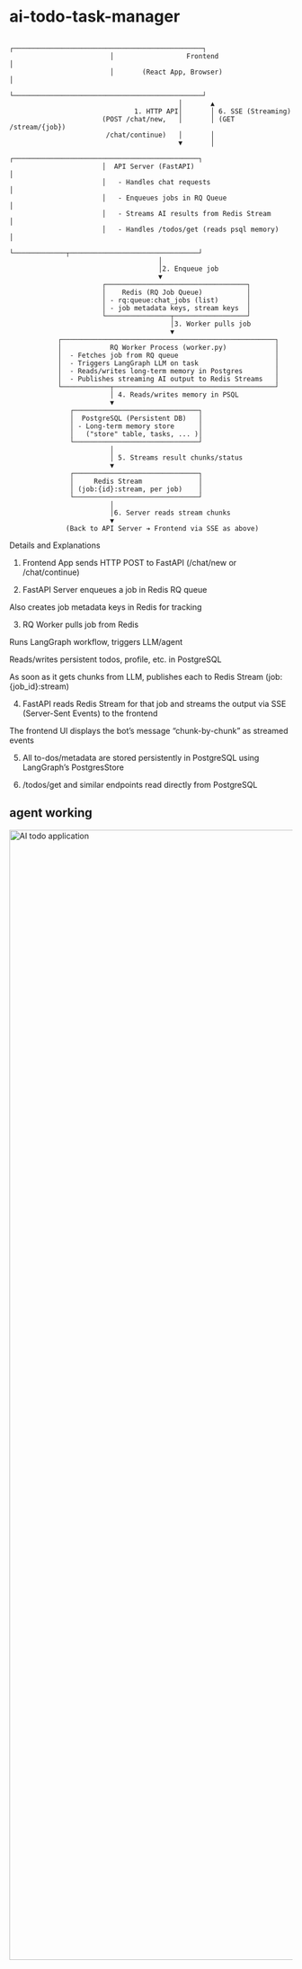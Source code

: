# ai-todo-task-manager

                             ┌───────────────────────────────────────────────┐
                             │                  Frontend                     │
                             │       (React App, Browser)                    │
                             └───────────────────────────────────────────────┘
                                              │       ▲
                                   1. HTTP API│       │ 6. SSE (Streaming)
                           (POST /chat/new,   │       │ (GET /stream/{job})  
                            /chat/continue)   │       │
                                              ▼       │
                           ┌──────────────────────────────────────────────┐
                           │  API Server (FastAPI)                        │
                           │   - Handles chat requests                    │
                           │   - Enqueues jobs in RQ Queue                │
                           │   - Streams AI results from Redis Stream     │
                           │   - Handles /todos/get (reads psql memory)   │
                           └─────────────┬────────────────────────────────┘
                                         │
                                         │2. Enqueue job
                                         ▼
                           ┌───────────────────────────────────┐
                           │    Redis (RQ Job Queue)           │
                           │ - rq:queue:chat_jobs (list)       │
                           │ - job metadata keys, stream keys  │
                           └────────────────┬──────────────────┘
                                            │3. Worker pulls job
                                            ▼
                ┌─────────────────────────────────────────────────────┐
                │            RQ Worker Process (worker.py)            │
                │  - Fetches job from RQ queue                        │
                │  - Triggers LangGraph LLM on task                   │
                │  - Reads/writes long-term memory in Postgres        │
                │  - Publishes streaming AI output to Redis Streams   │
                └────────────┬────────────────────────────────────────┘
                             │ 4. Reads/writes memory in PSQL
                             ▼
                   ┌───────────────────────────────┐
                   │  PostgreSQL (Persistent DB)   │
                   │ - Long-term memory store      │
                   │   ("store" table, tasks, ... )│
                   └───────────────────────────────┘
                             │
                             │ 5. Streams result chunks/status
                             ▼
                   ┌───────────────────────────────┐
                   │     Redis Stream              │
                   │ (job:{id}:stream, per job)    │
                   └───────────────────────────────┘
                             │
                             │6. Server reads stream chunks
                             ▼
                  (Back to API Server ➔ Frontend via SSE as above)


Details and Explanations
1. Frontend App sends HTTP POST to FastAPI (/chat/new or /chat/continue)

2. FastAPI Server enqueues a job in Redis RQ queue

Also creates job metadata keys in Redis for tracking

3. RQ Worker pulls job from Redis

Runs LangGraph workflow, triggers LLM/agent

Reads/writes persistent todos, profile, etc. in PostgreSQL

As soon as it gets chunks from LLM, publishes each to Redis Stream (job:{job_id}:stream)

4. FastAPI reads Redis Stream for that job and streams the output via SSE (Server-Sent Events) to the frontend

The frontend UI displays the bot’s message “chunk-by-chunk” as streamed events

5. All to-dos/metadata are stored persistently in PostgreSQL using LangGraph’s PostgresStore

6. /todos/get and similar endpoints read directly from PostgreSQL


## agent working

<img width="3840" height="2010" alt="AI todo application" src="https://github.com/user-attachments/assets/b3bbbf3d-1c98-4e8d-9393-e7f01479de85" />

